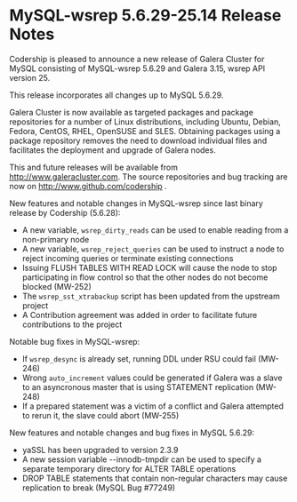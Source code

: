 # MySQL-wsrep 5.6.29-25.14 Release Notes

Codership is pleased to announce a new release of Galera Cluster for MySQL consisting of MySQL-wsrep 5.6.29 and Galera 3.15, wsrep API version 25.

This release incorporates all changes up to MySQL 5.6.29.

Galera Cluster is now available as targeted packages and package repositories for a number of Linux distributions, including Ubuntu, Debian, Fedora, CentOS, RHEL, OpenSUSE and SLES. Obtaining packages using a package repository removes the need to download individual files and facilitates the deployment and upgrade of Galera nodes.

This and future releases will be available from http://www.galeracluster.com. The source repositories and bug tracking are now on http://www.github.com/codership .

New features and notable changes in MySQL-wsrep since last binary release by Codership (5.6.28):

* A new variable, `wsrep_dirty_reads` can be used to enable reading from a non-primary node
* A new variable, `wsrep_reject_queries` can be used to instruct a node to reject incoming queries or terminate existing connections
* Issuing FLUSH TABLES WITH READ LOCK will cause the node to stop participating in flow control so that the other nodes do not become blocked (MW-252)
* The `wsrep_sst_xtrabackup` script has been updated from the upstream project
* A Contribution agreement was added in order to facilitate future contributions to the project

Notable bug fixes in MySQL-wsrep:

* If `wsrep_desync` is already set, running DDL under RSU could fail (MW-246)
* Wrong `auto_increment` values could be generated if Galera was a slave to an asyncronous master that is using STATEMENT replication (MW-248)
* If a prepared statement was a victim of a conflict and Galera attempted to rerun it, the slave could abort (MW-255)

New features and notable changes and bug fixes in MySQL 5.6.29:

* yaSSL has been upgraded to version 2.3.9
* A new session variable --innodb-tmpdir can be used to specify a separate temporary directory for ALTER TABLE operations
* DROP TABLE statements that contain non-regular characters may cause replication to break (MySQL Bug #77249)
